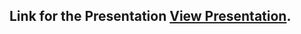## Link for the Presentation  [View Presentation](https://drive.google.com/file/d/1N5dgQ0mPWtDzveRFwIWPFWFf9lXLZXoP/view?usp=sharing).
